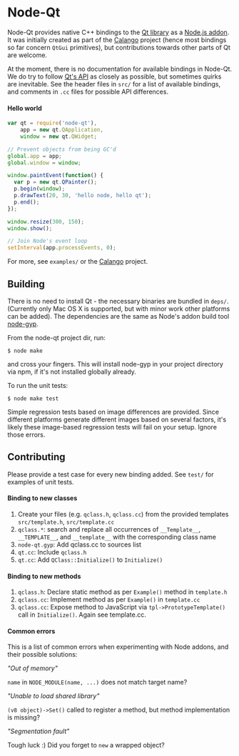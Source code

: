 # Node-Qt

Node-Qt provides native C++ bindings to the [Qt library](http://developer.qt.nokia.com/doc/qt-4.8/) as a [Node.js addon](http://nodejs.org/docs/latest/api/addons.html). It was initially created as part of the [Calango](http://github.com/arturadib/calango) project (hence most bindings so far concern `QtGui` primitives), but contributions towards other parts of Qt are welcome.

At the moment, there is no documentation for available bindings in Node-Qt. We do try to follow [Qt's API](http://developer.qt.nokia.com/doc/qt-4.8/) as closely as possible, but sometimes quirks are inevitable. See the header files in `src/` for a list of available bindings, and comments in `.cc` files for possible API differences.



#### Hello world

```javascript
var qt = require('node-qt'),
    app = new qt.QApplication,
    window = new qt.QWidget;

// Prevent objects from being GC'd
global.app = app;
global.window = window;

window.paintEvent(function() {
  var p = new qt.QPainter();
  p.begin(window);
  p.drawText(20, 30, 'hello node, hello qt');
  p.end();
});

window.resize(300, 150);
window.show();

// Join Node's event loop
setInterval(app.processEvents, 0);
```

For more, see `examples/` or the [Calango](http://github.com/arturadib/calango) project.






## Building

There is no need to install Qt - the necessary binaries are bundled in `deps/`. (Currently only Mac OS X is supported, but with minor work other platforms can be added). The dependencies are the same as Node's addon build tool [node-gyp](http://github.com/TooTallNate/node-gyp).

From the node-qt project dir, run:

```
$ node make
```

and cross your fingers. This will install node-gyp in your project directory via npm, if it's not installed globally already.

To run the unit tests:

```
$ node make test
```

Simple regression tests based on image differences are provided. Since different platforms generate different images based on several factors, it's likely these image-based regression tests will fail on your setup. Ignore those errors.







## Contributing

Please provide a test case for every new binding added. See `test/` for examples of unit tests.

#### Binding to new classes

1. Create your files (e.g. `qclass.h`, `qclass.cc`) from the provided templates `src/template.h`, `src/template.cc`
2. `qclass.*`: search and replace all occurrences of `__Template__`, `__TEMPLATE__`, and `__template__` with the corresponding class name
3. `node-qt.gyp`: Add qclass.cc to sources list
4. `qt.cc`: Include `qclass.h`
5. `qt.cc`: Add `QClass::Initialize()` to `Initialize()`


#### Binding to new methods

1. `qclass.h`: Declare static method as per `Example()` method in `template.h`
2. `qclass.cc`: Implement method as per `Example()` in `template.cc`
3. `qclass.cc`: Expose method to JavaScript via `tpl->PrototypeTemplate()` call in `Initialize()`. Again see template.cc.

#### Common errors

This is a list of common errors when experimenting with Node addons, and their possible solutions:

_"Out of memory"_

`name` in `NODE_MODULE(name, ...)` does not match target name?

_"Unable to load shared library"_

`(v8 object)->Set()` called to register a method, but method implementation 
is missing?

_"Segmentation fault"_

Tough luck :) Did you forget to `new` a wrapped object?
